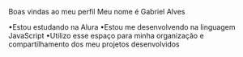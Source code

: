 Boas vindas ao meu perfil
Meu nome é Gabriel Alves

•Estou estudando na Alura
•Estou me desenvolvendo na linguagem JavaScript
•Utilizo esse espaço para minha organização e compartilhamento dos meu projetos desenvolvidos
